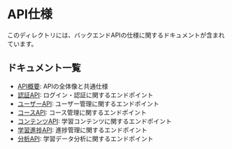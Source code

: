 # API仕様

このディレクトリには、バックエンドAPIの仕様に関するドキュメントが含まれています。

## ドキュメント一覧

- [API概要](01_API概要.md): APIの全体像と共通仕様
- [認証API](02_認証API.md): ログイン・認証に関するエンドポイント
- [ユーザーAPI](03_ユーザーAPI.md): ユーザー管理に関するエンドポイント
- [コースAPI](04_コースAPI.md): コース管理に関するエンドポイント
- [コンテンツAPI](05_コンテンツAPI.md): 学習コンテンツに関するエンドポイント
- [学習進捗API](06_学習進捗API.md): 進捗管理に関するエンドポイント
- [分析API](07_分析API.md): 学習データ分析に関するエンドポイント
